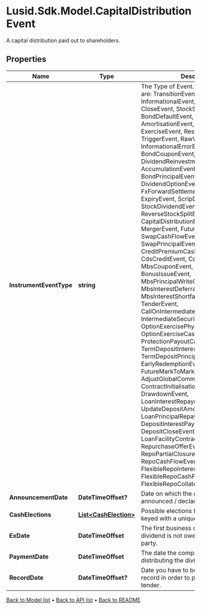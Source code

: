 # Lusid.Sdk.Model.CapitalDistributionEvent
A capital distribution paid out to shareholders.

## Properties

Name | Type | Description | Notes
------------ | ------------- | ------------- | -------------
**InstrumentEventType** | **string** | The Type of Event. The available values are: TransitionEvent, InformationalEvent, OpenEvent, CloseEvent, StockSplitEvent, BondDefaultEvent, CashDividendEvent, AmortisationEvent, CashFlowEvent, ExerciseEvent, ResetEvent, TriggerEvent, RawVendorEvent, InformationalErrorEvent, BondCouponEvent, DividendReinvestmentEvent, AccumulationEvent, BondPrincipalEvent, DividendOptionEvent, MaturityEvent, FxForwardSettlementEvent, ExpiryEvent, ScripDividendEvent, StockDividendEvent, ReverseStockSplitEvent, CapitalDistributionEvent, SpinOffEvent, MergerEvent, FutureExpiryEvent, SwapCashFlowEvent, SwapPrincipalEvent, CreditPremiumCashFlowEvent, CdsCreditEvent, CdxCreditEvent, MbsCouponEvent, MbsPrincipalEvent, BonusIssueEvent, MbsPrincipalWriteOffEvent, MbsInterestDeferralEvent, MbsInterestShortfallEvent, TenderEvent, CallOnIntermediateSecuritiesEvent, IntermediateSecuritiesDistributionEvent, OptionExercisePhysicalEvent, OptionExerciseCashEvent, ProtectionPayoutCashFlowEvent, TermDepositInterestEvent, TermDepositPrincipalEvent, EarlyRedemptionEvent, FutureMarkToMarketEvent, AdjustGlobalCommitmentEvent, ContractInitialisationEvent, DrawdownEvent, LoanInterestRepaymentEvent, UpdateDepositAmountEvent, LoanPrincipalRepaymentEvent, DepositInterestPaymentEvent, DepositCloseEvent, LoanFacilityContractRolloverEvent, RepurchaseOfferEvent, RepoPartialClosureEvent, RepoCashFlowEvent, FlexibleRepoInterestPaymentEvent, FlexibleRepoCashFlowEvent, FlexibleRepoCollateralEvent | 
**AnnouncementDate** | **DateTimeOffset?** | Date on which the dividend was announced / declared. | [optional] 
**CashElections** | [**List&lt;CashElection&gt;**](CashElection.md) | Possible elections for this event, each keyed with a unique identifier. | 
**ExDate** | **DateTimeOffset** | The first business day on which the dividend is not owed to the buying party. | [optional] 
**PaymentDate** | **DateTimeOffset** | The date the company begins distributing the dividend. | [optional] 
**RecordDate** | **DateTimeOffset?** | Date you have to be the holder of record in order to participate in the tender. | [optional] 

[Back to Model list](../README.md#documentation-for-models) &#8226; [Back to API list](../README.md#documentation-for-api-endpoints) &#8226; [Back to README](../README.md)


